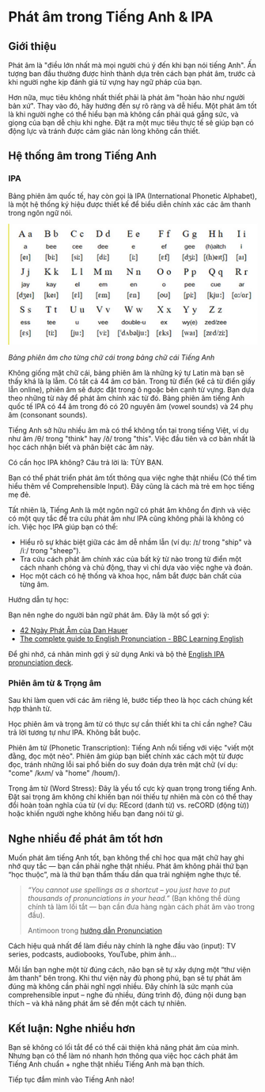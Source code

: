 # Phát âm trong Tiếng Anh & IPA

## Giới thiệu

Phát âm là "điều lớn nhất mà mọi người chú ý đến khi bạn nói tiếng Anh". Ấn tượng ban đầu thường được hình thành dựa trên cách bạn phát âm, trước cả khi người nghe kịp đánh giá từ vựng hay ngữ pháp của bạn.

Hơn nữa, mục tiêu không nhất thiết phải là phát âm "hoàn hảo như người bản xứ". Thay vào đó, hãy hướng đến sự rõ ràng và dễ hiểu. Một phát âm tốt là khi người nghe có thể hiểu bạn mà không cần phải quá gắng sức, và giọng của bạn dễ chịu khi nghe. Đặt ra một mục tiêu thực tế sẽ giúp bạn có động lực và tránh được cảm giác nản lòng không cần thiết.

## Hệ thống âm trong Tiếng Anh 

### IPA

Bảng phiên âm quốc tế, hay còn gọi là IPA (International Phonetic Alphabet), là một hệ thống ký hiệu được thiết kế để biểu diễn chính xác các âm thanh trong ngôn ngữ nói.

![](img/main_guide/bang-phien-am.png)

_Bảng phiên âm cho từng chữ cái trong bảng chữ cái Tiếng Anh_

Không giống mặt chữ cái, bảng phiên âm là những ký tự Latin mà bạn sẽ thấy khá là lạ lẫm. Có tất cả 44 âm cơ bản. Trong từ điển (kể cả từ điển giấy lẫn online), phiên âm sẽ được đặt trong ô ngoặc bên cạnh từ vựng. Bạn dựa theo những từ này để phát âm chính xác từ đó. Bảng phiên âm tiếng Anh quốc tế IPA có 44 âm trong đó có 20 nguyên âm (vowel sounds) và 24 phụ âm (consonant sounds).

Tiếng Anh sở hữu nhiều âm mà có thể không tồn tại trong tiếng Việt, ví dụ như âm /θ/ trong "think" hay /ð/ trong "this". Việc đầu tiên và cơ bản nhất là học cách nhận biết và phân biệt các âm này.

Có cần học IPA không? Câu trả lời là: TÙY BẠN.

Bạn có thể phát triển phát âm tốt thông qua việc nghe thật nhiều (Có thể tìm hiểu thêm về Comprehensible Input). Đây cũng là cách mà trẻ em học tiếng mẹ đẻ.

Tất nhiên là, Tiếng Anh là một ngôn ngữ có phát âm không ổn định và việc có một quy tắc để tra cứu phát âm như IPA cũng không phải là không có ích. Việc học IPA giúp bạn có thể:

* Hiểu rõ sự khác biệt giữa các âm dễ nhầm lẫn (ví dụ: /ɪ/ trong "ship" và /iː/ trong "sheep").
* Tra cứu cách phát âm chính xác của bất kỳ từ nào trong từ điển một cách nhanh chóng và chủ động, thay vì chỉ dựa vào việc nghe và đoán.
* Học một cách có hệ thống và khoa học, nắm bắt được bản chất của từng âm.

Hướng dẫn tự học:

Bạn nên nghe do người bản ngữ phát âm. Đây là một số gợi ý:

- [42 Ngày Phát Âm của Dan Hauer](https://www.youtube.com/watch?v=CxtAwAfEhao)
- [The complete guide to English Pronunciation - BBC Learning English](https://www.youtube.com/watch?v=QxQUapA-2w4)

Để ghi nhớ, cá nhân mình gợi ý sử dụng Anki và bộ thẻ [English IPA pronunciation deck](https://ankiweb.net/shared/info/625480522).

### Phiên âm từ & Trọng âm

Sau khi làm quen với các âm riêng lẻ, bước tiếp theo là học cách chúng kết hợp thành từ.

Học phiên âm và trọng âm từ có thực sự cần thiết khi ta chỉ cần nghe? Câu trả lời tương tự như IPA. Không bắt buộc.

Phiên âm từ (Phonetic Transcription): Tiếng Anh nổi tiếng với việc "viết một đằng, đọc một nẻo". Phiên âm giúp bạn biết chính xác cách một từ được đọc, tránh những lỗi sai phổ biến do suy đoán dựa trên mặt chữ (ví dụ: "come" /kʌm/ và "home" /hoʊm/).

Trọng âm từ (Word Stress): Đây là yếu tố cực kỳ quan trọng trong tiếng Anh. Đặt sai trọng âm không chỉ khiến bạn nói thiếu tự nhiên mà còn có thể thay đổi hoàn toàn nghĩa của từ (ví dụ: REcord (danh từ) vs. reCORD (động từ)) hoặc khiến người nghe không hiểu bạn đang nói từ gì.

## Nghe nhiều để phát âm tốt hơn

Muốn phát âm tiếng Anh tốt, bạn không thể chỉ học qua mặt chữ hay ghi nhớ quy tắc — bạn cần phải nghe thật nhiều. Phát âm không phải thứ bạn “học thuộc”, mà là thứ bạn thẩm thấu dần qua trải nghiệm nghe thực tế.

> *“You cannot use spellings as a shortcut – you just have to put thousands of pronunciations in your head.”* (Bạn không thể dùng chính tả làm lối tắt — bạn cần đưa hàng ngàn cách phát âm vào trong đầu).
>
> Antimoon trong [hướng dẫn Pronunciation](https://www.antimoon.com/how/pronunc.htm)

Cách hiệu quả nhất để làm điều này chính là nghe đầu vào (input): TV series, podcasts, audiobooks, YouTube, phim ảnh...

Mỗi lần bạn nghe một từ đúng cách, não bạn sẽ tự xây dựng một “thư viện âm thanh” bên trong. Khi thư viện này đủ phong phú, bạn sẽ tự phát âm đúng mà không cần phải nghĩ ngợi nhiều. Đây chính là sức mạnh của comprehensible input – nghe đủ nhiều, đúng trình độ, đúng nội dung bạn thích – và khả năng phát âm sẽ đến một cách tự nhiên.

## Kết luận: Nghe nhiều hơn

Bạn sẽ không có lối tắt để có thể cải thiện khả năng phát âm của mình. Nhưng bạn có thể làm nó nhanh hơn thông qua việc học cách phát âm Tiếng Anh chuẩn + nghe thật nhiều Tiếng Anh mà bạn thích.

Tiếp tục đắm mình vào Tiếng Anh nào!